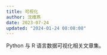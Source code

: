 ```yaml
---
title: 可视化
author: 沈维燕
date: 2023-07-24
updated: "2024-01-24 08:08:08"
---
```


Python 与 R 语言数据可视化相关文章集。

